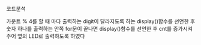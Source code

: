 코드분석

카운트 % 4를 할 때 마다 출력하는 digit이 달라지도록 하는 display()함수를 선언한 후
숫자 하나를 출력하는 안쪽 for문이 끝나면 display()함수를 선언한 후 cnt를 증가시켜주어 
옆의 LED로 출력하도록 하였다